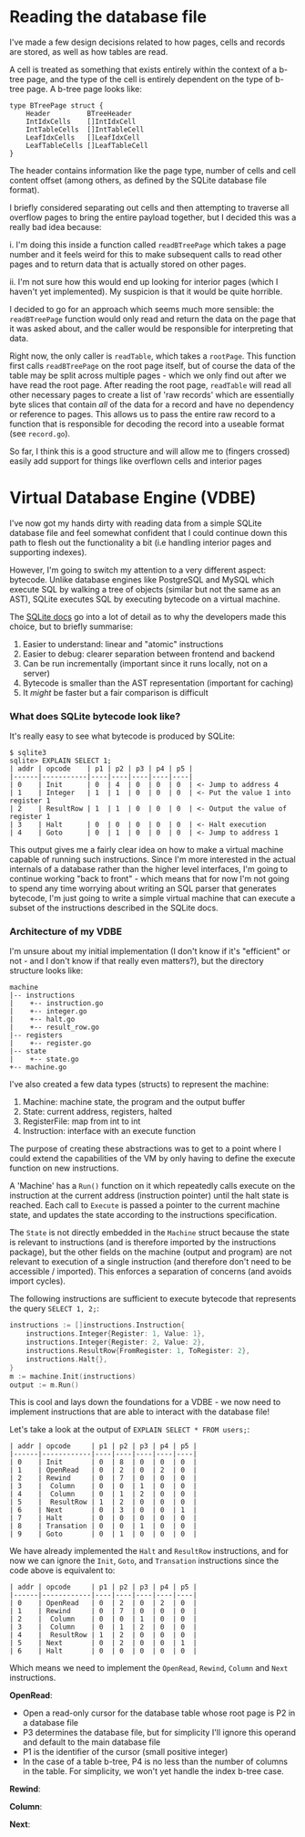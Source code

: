 # Reading the database file

I've made a few design decisions related to how pages, cells and records are
stored, as well as how tables are read.

A cell is treated as something that exists entirely within the context of a
b-tree page, and the type of the cell is entirely dependent on the type of
b-tree page. A b-tree page looks like:

```
type BTreePage struct {
	Header         BTreeHeader
	IntIdxCells    []IntIdxCell
	IntTableCells  []IntTableCell
	LeafIdxCells   []LeafIdxCell
	LeafTableCells []LeafTableCell
}
```

The header contains information like the page type, number of cells and cell
content offset (among others, as defined by the SQLite database file format).

I briefly considered separating out cells and then attempting to traverse all
overflow pages to bring the entire payload together, but I decided this was a
really bad idea because:

i. I'm doing this inside a function called `readBTreePage` which takes a page
number and it feels weird for this to make subsequent calls to read other pages
and to return data that is actually stored on other pages.

ii. I'm not sure how this would end up looking for interior pages (which I
haven't yet implemented). My suspicion is that it would be quite horrible.

I decided to go for an approach which seems much more sensible: the
`readBTreePage` function would only read and return the data on the page that it
was asked about, and the caller would be responsible for interpreting that data.

Right now, the only caller is `readTable`, which takes a `rootPage`. This
function first calls `readBTreePage` on the root page itself, but of course the
data of the table may be split across multiple pages - which we only find out
after we have read the root page. After reading the root page, `readTable` will
read all other necessary pages to create a list of 'raw records' which are
essentially byte slices that contain _all_ of the data for a record and have no
dependency or reference to pages. This allows us to pass the entire raw record
to a function that is responsible for decoding the record into a useable format
(see `record.go`).

So far, I think this is a good structure and will allow me to (fingers crossed)
easily add support for things like overflown cells and interior pages

# Virtual Database Engine (VDBE)

I've now got my hands dirty with reading data from a simple SQLite database file
and feel somewhat confident that I could continue down this path to flesh out
the functionality a bit (i.e handling interior pages and supporting indexes).

However, I'm going to switch my attention to a very different aspect: bytecode.
Unlike database engines like PostgreSQL and MySQL which execute SQL by walking a
tree of objects (similar but not the same as an AST), SQLite executes SQL by
executing bytecode on a virtual machine.

The [SQLite docs](https://www.sqlite.org/whybytecode.html) go into a lot of
detail as to why the developers made this choice, but to briefly summarise:

1. Easier to understand: linear and "atomic" instructions
2. Easier to debug: clearer separation between frontend and backend
3. Can be run incrementally (important since it runs locally, not on a server)
4. Bytecode is smaller than the AST representation (important for caching)
5. It _might_ be faster but a fair comparison is difficult

### What does SQLite bytecode look like?

It's really easy to see what bytecode is produced by SQLite:

```
$ sqlite3
sqlite> EXPLAIN SELECT 1;
| addr | opcode    | p1 | p2 | p3 | p4 | p5 |
|------|-----------|----|----|----|----|----|
| 0    | Init      | 0  | 4  | 0  | 0  | 0  | <- Jump to address 4
| 1    | Integer   | 1  | 1  | 0  | 0  | 0  | <- Put the value 1 into register 1
| 2    | ResultRow | 1  | 1  | 0  | 0  | 0  | <- Output the value of register 1
| 3    | Halt      | 0  | 0  | 0  | 0  | 0  | <- Halt execution
| 4    | Goto      | 0  | 1  | 0  | 0  | 0  | <- Jump to address 1
```

This output gives me a fairly clear idea on how to make a virtual machine
capable of running such instructions. Since I'm more interested in the actual
internals of a database rather than the higher level interfaces, I'm going to
continue working "back to front" - which means that for now I'm not going to
spend any time worrying about writing an SQL parser that generates bytecode, I'm
just going to write a simple virtual machine that can execute a subset of the
instructions described in the SQLite docs.

### Architecture of my VDBE

I'm unsure about my initial implementation (I don't know if it's "efficient" or
not - and I don't know if that really even matters?), but the directory
structure looks like:

```
machine
|-- instructions
|    +-- instruction.go
|    +-- integer.go
|    +-- halt.go
|    +-- result_row.go
|-- registers
|    +-- register.go
|-- state
|    +-- state.go
+-- machine.go
```

I've also created a few data types (structs) to represent the machine:

1. Machine: machine state, the program and the output buffer
2. State: current address, registers, halted
3. RegisterFile: map from int to int
4. Instruction: interface with an execute function

The purpose of creating these abstractions was to get to a point where I could
extend the capabilities of the VM by only having to define the execute function
on new instructions.

A 'Machine' has a `Run()` function on it which repeatedly calls execute on the
instruction at the current address (instruction pointer) until the halt state is
reached. Each call to `Execute` is passed a pointer to the current machine
state, and updates the state according to the instructions specification.

The `State` is not directly embedded in the `Machine` struct because the state
is relevant to instructions (and is therefore imported by the instructions
package), but the other fields on the machine (output and program) are not
relevant to execution of a single instruction (and therefore don't need to be
accessible / imported). This enforces a separation of concerns (and avoids
import cycles).

The following instructions are sufficient to execute bytecode that represents
the query `SELECT 1, 2;`:

```go
instructions := []instructions.Instruction{
	instructions.Integer{Register: 1, Value: 1},
	instructions.Integer{Register: 2, Value: 2},
	instructions.ResultRow{FromRegister: 1, ToRegister: 2},
	instructions.Halt{},
}
m := machine.Init(instructions)
output := m.Run()
```

This is cool and lays down the foundations for a VDBE - we now need to implement
instructions that are able to interact with the database file!

Let's take a look at the output of `EXPLAIN SELECT * FROM users;`:

```
| addr | opcode     | p1 | p2 | p3 | p4 | p5 |
|------|------------|----|----|----|----|----|
| 0    | Init       | 0  | 8  | 0  | 0  | 0  |
| 1    | OpenRead   | 0  | 2  | 0  | 2  | 0  |
| 2    | Rewind     | 0  | 7  | 0  | 0  | 0  |
| 3    |  Column    | 0  | 0  | 1  | 0  | 0  |
| 4    |  Column    | 0  | 1  | 2  | 0  | 0  |
| 5    |  ResultRow | 1  | 2  | 0  | 0  | 0  |
| 6    | Next       | 0  | 3  | 0  | 0  | 1  |
| 7    | Halt       | 0  | 0  | 0  | 0  | 0  |
| 8    | Transation | 0  | 0  | 1  | 0  | 0  |
| 9    | Goto       | 0  | 1  | 0  | 0  | 0  |
```

We have already implemented the `Halt` and `ResultRow` instructions, and for now
we can ignore the `Init`, `Goto`, and `Transation` instructions since the code
above is equivalent to:

```
| addr | opcode     | p1 | p2 | p3 | p4 | p5 |
|------|------------|----|----|----|----|----|
| 0    | OpenRead   | 0  | 2  | 0  | 2  | 0  |
| 1    | Rewind     | 0  | 7  | 0  | 0  | 0  |
| 2    |  Column    | 0  | 0  | 1  | 0  | 0  |
| 3    |  Column    | 0  | 1  | 2  | 0  | 0  |
| 4    |  ResultRow | 1  | 2  | 0  | 0  | 0  |
| 5    | Next       | 0  | 2  | 0  | 0  | 1  |
| 6    | Halt       | 0  | 0  | 0  | 0  | 0  |
```

Which means we need to implement the `OpenRead`, `Rewind`, `Column` and `Next`
instructions.

**OpenRead**:

- Open a read-only cursor for the database table whose root page is P2 in a
  database file
- P3 determines the database file, but for simplicity I'll ignore this operand
  and default to the main database file
- P1 is the identifier of the cursor (small positive integer)
- In the case of a table b-tree, P4 is no less than the number of columns in the
  table. For simplicity, we won't yet handle the index b-tree case.

**Rewind**:



**Column**:

**Next**:

